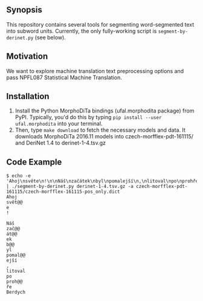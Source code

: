 ## Synopsis

This repository contains several tools for segmenting word-segmented text into subword units. Currently, the only fully-working script is `segment-by-derinet.py` (see below).

## Motivation

We want to explore machine translation text preprocessing options and pass NPFL087 Statistical Machine Translation.

## Installation

1. Install the Python MorphoDiTa bindings (ufal.morphodita package) from PyPI. Typically, you'd do this by typing `pip install --user ufal.morphodita` into your terminal.
2. Then, type `make download` to fetch the necessary models and data. It downloads MorphoDiTa 2016.11 models into czech-morfflex-pdt-161115/ and DeriNet 1.4 to derinet-1-4.tsv.gz

## Code Example

```shell-session
$ echo -e 'Ahoj\nsvěte\n!\n\nNáš\nzačátek\nbyl\npomalejší\n,\nlitoval\npo\nprohře\nBerdych\n.' | ./segment-by-derinet.py derinet-1-4.tsv.gz -a czech-morfflex-pdt-161115/czech-morfflex-161115-pos_only.dict
Ahoj
svět@@
e
!

Náš
zač@@
át@@
ek
b@@
yl
pomal@@
ejší
,
litoval
po
proh@@
ře
Berdych
```
